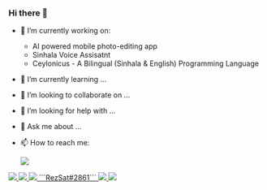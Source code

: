 ### Hi there 👋

- 🔭 I’m currently working on:
    - AI powered mobile photo-editing app
    - Sinhala Voice Assisatnt
    - Ceylonicus - A Bilingual (Sinhala & English) Programming Language
- 🌱 I’m currently learning ...
- 👯 I’m looking to collaborate on ...
- 🤔 I’m looking for help with ...
- 💬 Ask me about ...
- 📫 How to reach me:

	<a href="https://twitter.com/rezsat" target="_blank">
    	<img src="https://img.icons8.com/external-justicon-lineal-color-justicon/64/000000/external-twitter-social-media-justicon-lineal-color-justicon.png"/>
        </a>
<a href="https://instagram.com/official.yehanwasura.lk" target="_blank">
    	<img src="https://img.icons8.com/external-justicon-lineal-color-justicon/64/000000/external-instagram-social-media-justicon-lineal-color-justicon.png"/>
   </a>
<a href="https://facebook.com/anon.rezsat" target="_blank">
    	<img src="https://img.icons8.com/external-justicon-lineal-color-justicon/64/000000/external-facebook-social-media-justicon-lineal-color-justicon.png"/>
   </a>
<a href="#">
    	<img src="https://img.icons8.com/external-justicon-lineal-color-justicon/64/000000/external-discord-social-media-justicon-lineal-color-justicon.png"/>
        ```RezSat#2861```
   </a>
  <a href="https://wa.me/+94762679048" target="_blank">
    	<img src="https://img.icons8.com/external-justicon-lineal-color-justicon/64/000000/external-whatsapp-social-media-justicon-lineal-color-justicon.png"/>
   </a>
 <a href="https://t.me/rezsat1" target="_blank">
    <img src="https://img.icons8.com/color/64/000000/telegram-app--v2.png"/>
   </a>


<!-- - 😄 Pronouns: ...
- ⚡ Fun fact: ... RezSat#2861-->
